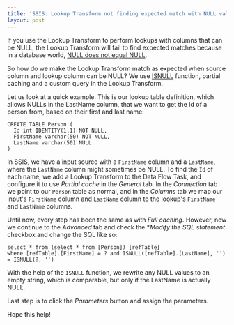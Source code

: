 ```yaml
---
title: 'SSIS: Lookup Transform not finding expected match with NULL values'
layout: post
---
```

If you use the Lookup Transform to perform lookups with columns that can be NULL, the Lookup Transform will fail to find expected matches because in a database world, [NULL does not equal NULL](http://stackoverflow.com/questions/1843451/why-does-null-null-evaluate-to-false-in-sql-server#answer-1843460).

So how do we make the Lookup Transform match as expected when source column and lookup column can be NULL? We use [ISNULL](https://msdn.microsoft.com/en-us/library/ms184325.aspx) function, partial caching and a custom query in the Lookup Transform. 

<!--break-->

Let us look at a quick example. This is our lookup table definition, which allows NULLs in the LastName column, that we want to get the Id of a person from, based on their first and last name:

```TSQL
CREATE TABLE Person (
  Id int IDENTITY(1,1) NOT NULL,
  FirstName varchar(50) NOT NULL,
  LastName varchar(50) NULL
)
```

In SSIS, we have a input source with a `FirstName` column and a `LastName`, where the `LastName` column might sometimes be NULL. 
To find the `Id` of each name, we add a Lookup Transform to the Data Flow Task, and configure it to use *Partial cache* in the *General* tab. In the *Connection* tab we point to our `Person` table as normal, and in the *Columns* tab we map our input's `FirstName` column and `LastName` column to the lookup's `FirstName` and `LastName` columns.

Until now, every step has been the same as with *Full caching*. However, now we continue to the *Advanced* tab and check the **Modify the SQL statement* checkbox and change the SQL like so:

```TSQL
select * from (select * from [Person]) [refTable]
where [refTable].[FirstName] = ? and ISNULL([refTable].[LastName], '') = ISNULL(?, '')
```

With the help of the `ISNULL` function, we rewrite any NULL values to an empty string, which is comparable, but only if the LastName is actually NULL.

Last step is to click the *Parameters* button and assign the parameters.

Hope this help!